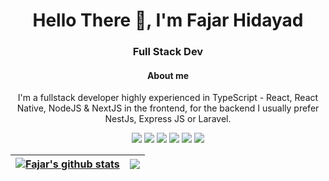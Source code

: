 <h1 align="center">Hello There 👋, I'm Fajar Hidayad</h1>
<h3 align="center">Full Stack Dev</h3>
<h4 align="center">About me</h4>
<p align="center">I'm a fullstack developer highly experienced in TypeScript - React, React Native, NodeJS & NextJS in the frontend, for the backend I usually prefer NestJs, Express JS or Laravel.</p>

<p>
<div align="center">
  <img src="https://img.shields.io/badge/-React-blue?style=for-the-badge&logo=react&logoColor=white&labelColor=282828">
  <img src="https://img.shields.io/badge/-TypeScript-blue?style=for-the-badge&logo=typescript&logoColor=blue&labelColor=282828">
  <img src="https://img.shields.io/badge/-NextJS-black?style=for-the-badge&logo=next.js&logoColor=white&labelColor=282828">
  <img src="https://img.shields.io/badge/-Go-blue?style=for-the-badge&logo=go&logoColor=blue&labelColor=282828">
  <img src="https://img.shields.io/badge/-Express-white?style=for-the-badge&logo=express&logoColor=white&labelColor=282828">
  <img src="https://img.shields.io/badge/-Laravel-red?style=for-the-badge&logo=laravel&logoColor=white&labelColor=282828">
</div>
</p>

<!--
**fajarhidayad/fajarhidayad** is a ✨ _special_ ✨ repository because its `README.md` (this file) appears on your GitHub profile.

Here are some ideas to get you started:

- 🔭 I’m currently working on ...
- 🌱 I’m currently learning ...
- 👯 I’m looking to collaborate on ...
- 🤔 I’m looking for help with ...
- 💬 Ask me about ...
- 📫 How to reach me: ...
- 😄 Pronouns: ...
- ⚡ Fun fact: ...
-->

<div align="center">
  
| <a href="https://github.com/anuraghazra/github-readme-stats"><img align="center" src="https://github-readme-stats.vercel.app/api?username=fajarhidayad&show_icons=true&include_all_commits=true&theme=buefy&hide_border=true" alt="Fajar's github stats" /></a> | <a href="https://github.com/anuraghazra/github-readme-stats"><img align="center" src="https://github-readme-stats.vercel.app/api/top-langs/?username=fajarhidayad&layout=compact&theme=buefy&hide_border=true&hide=html" /></a> |
| ------------- | ------------- |
  
 </div>

